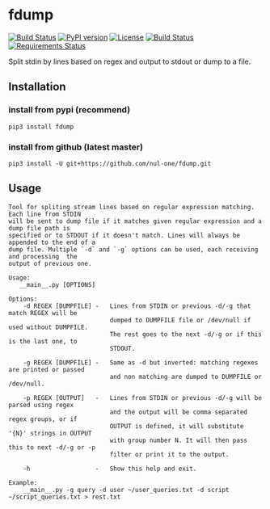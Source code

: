 fdump
==================================================
[![Build Status](https://travis-ci.org/nul-one/fdump.png)](https://travis-ci.org/nul-one/fdump)
[![PyPI version](https://badge.fury.io/py/fdump.svg)](https://badge.fury.io/py/fdump)
[![License](https://img.shields.io/badge/License-BSD%203--Clause-blue.svg)](https://opensource.org/licenses/BSD-3-Clause)
[![Build Status](https://travis-ci.org/nul-one/fdump.png)](https://travis-ci.org/nul-one/fdump)
[![Requirements Status](https://requires.io/github/nul-one/fdump/requirements.svg?branch=dev)](https://requires.io/github/nul-one/fdump/requirements/?branch=dev)

Split stdin by lines based on regex and output to stdout or dump to a file.

Installation
-------------------------

### install from pypi (recommend)
`pip3 install fdump`

### install from github (latest master)
`pip3 install -U git+https://github.com/nul-one/fdump.git`

Usage
-------------------------

```
Tool for spliting stream lines based on regular expression matching. Each line from STDIN
will be sent to dump file if it matches given regular expression and a dump file path is
specified or to STDOUT if it doesn't match. Lines will always be appended to the end of a
dump file. Multiple `-d` and `-g` options can be used, each receiving and processing  the
output of previous one.

Usage:
   __main__.py [OPTIONS]

Options:
    -d REGEX [DUMPFILE] -   Lines from STDIN or previous -d/-g that match REGEX will be
                            dumped to DUMPFILE file or /dev/null if used without DUMPFILE.
                            The rest goes to the next -d/-g or if this is the last one, to
                            STDOUT.

    -g REGEX [DUMPFILE] -   Same as -d but inverted: matching regexes are printed or passed
                            and non matching are dumped to DUMPFILE or /dev/null.

    -p REGEX [OUTPUT]   -   Lines from STDIN or previous -d/-g will be parsed using regex 
                            and the output will be comma separated regex groups, or if
                            OUTPUT is defined, it will substitute '{N}' strings in OUTPUT
                            with group number N. It will then pass this to next -d/-g or -p
                            filter or print it to the output.

    -h                  -   Show this help and exit.

Example:
    __main__.py -g query -d user ~/user_queries.txt -d script ~/script_queries.txt > rest.txt
```

